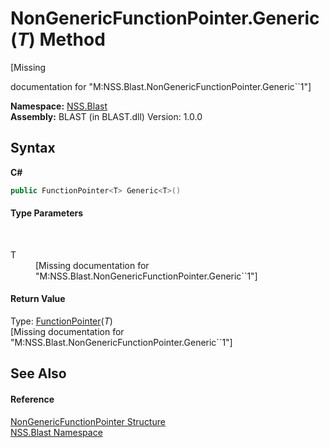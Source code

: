 # NonGenericFunctionPointer.Generic(*T*) Method 
 

\[Missing <summary> documentation for "M:NSS.Blast.NonGenericFunctionPointer.Generic``1"\]

**Namespace:**&nbsp;<a href="N_NSS_Blast">NSS.Blast</a><br />**Assembly:**&nbsp;BLAST (in BLAST.dll) Version: 1.0.0

## Syntax

**C#**<br />
``` C#
public FunctionPointer<T> Generic<T>()

```


#### Type Parameters
&nbsp;<dl><dt>T</dt><dd>\[Missing <typeparam name="T"/> documentation for "M:NSS.Blast.NonGenericFunctionPointer.Generic``1"\]</dd></dl>

#### Return Value
Type: <a href="T_Unity_Burst_FunctionPointer_1">FunctionPointer</a>(*T*)<br />\[Missing <returns> documentation for "M:NSS.Blast.NonGenericFunctionPointer.Generic``1"\]

## See Also


#### Reference
<a href="T_NSS_Blast_NonGenericFunctionPointer">NonGenericFunctionPointer Structure</a><br /><a href="N_NSS_Blast">NSS.Blast Namespace</a><br />